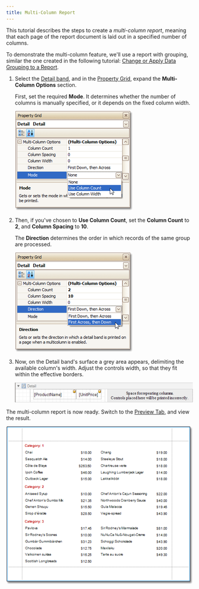```yaml
---
title: Multi-Column Report
---
```

This tutorial describes the steps to create a _multi-column report_, meaning that each page of the report document is laid out in a specified number of columns.

To demonstrate the multi-column feature, we'll use a report with grouping, similar the one created in the following tutorial: [Change or Apply Data Grouping to a Report](../../../../../../interface-elements-for-desktop/articles/report-designer/report-designer-for-winforms/report-editing-basics/change-or-apply-data-grouping-to-a-report.md).
1. Select the [Detail band](../../../../../../interface-elements-for-desktop/articles/report-designer/report-designer-for-winforms/report-designer-reference/report-bands/detail-band.md), and in the [Property Grid](../../../../../../interface-elements-for-desktop/articles/report-designer/report-designer-for-winforms/report-designer-reference/report-designer-ui/property-grid.md), expand the **Multi-Column Options** section.
	
	First, set the required **Mode**. It determines whether the number of columns is manually specified, or it depends on the fixed column width.
	
	![RD_CreateReports_MultiColumn_1](../../../../../images/Img8349.png)
2. Then, if you've chosen to **Use Column Count**, set the **Column Count** to **2**, and **Column Spacing** to **10**.
	
	The **Direction** determines the order in which records of the same group are processed.
	
	![RD_CreateReports_MultiColumn_2](../../../../../images/Img8350.png)
3. Now, on the Detail band's surface a grey area appears, delimiting the available column's width. Adjust the controls width, so that they fit within the effective borders.
	
	![RD_CreateReports_MultiColumn_0](../../../../../images/Img8348.png)

The multi-column report is now ready. Switch to the [Preview Tab](../../../../../../interface-elements-for-desktop/articles/report-designer/report-designer-for-winforms/report-designer-reference/report-designer-ui/preview-tab.md), and view the result.

![RD_CreateReports_MultiColumn_3](../../../../../images/Img8351.png)